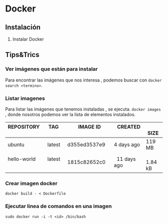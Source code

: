 # Docker

## Instalación

  1. Instalar Docker

## Tips&Trics
### Ver imágenes que están para instalar
Para encontrar las imágenes que nos interesa , podemos buscar con
`docker search <termino>`.

### Listar imagenes
Para listar las imágenes que tenemos instaladas , se ejecuta.
`docker images` , donde nosotros podemos ver la lista de elementos instalados.


REPOSITORY        |  TAG         |        IMAGE ID        |    CREATED         |    SIZE
------            |   ------     |         --------       |    ---------       |   -------
ubuntu            |  latest      |        d355ed3537e9    |    4 days ago      |    119 MB
hello-world       |  latest      |        1815c82652c0    |    11 days ago     |    1.84 kB

### Crear imagen docker
`
docker build - < Dockerfile
`
### Ejecutar linea de comandos en una imagen

`
sudo docker run -i -t <id> /bin/bash
`

